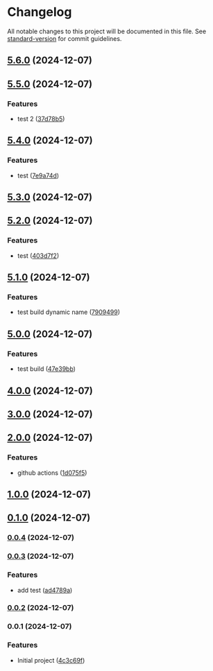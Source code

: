 # Changelog

All notable changes to this project will be documented in this file. See [standard-version](https://github.com/conventional-changelog/standard-version) for commit guidelines.

## [5.6.0](https://github.com/huunghiaish/devops-zero-demo/compare/v5.5.0...v5.6.0) (2024-12-07)

## [5.5.0](https://github.com/huunghiaish/devops-zero-demo/compare/v5.4.0...v5.5.0) (2024-12-07)


### Features

* test 2 ([37d78b5](https://github.com/huunghiaish/devops-zero-demo/commit/37d78b5ecaa3974491a6fd7f6f20ead781376af7))

## [5.4.0](https://github.com/huunghiaish/devops-zero-demo/compare/v5.3.0...v5.4.0) (2024-12-07)


### Features

* test ([7e9a74d](https://github.com/huunghiaish/devops-zero-demo/commit/7e9a74dbd5e5a4f2acbdbe5d698a7652178783a9))

## [5.3.0](https://github.com/huunghiaish/devops-zero-demo/compare/v5.2.0...v5.3.0) (2024-12-07)

## [5.2.0](https://github.com/huunghiaish/devops-zero-demo/compare/v5.1.0...v5.2.0) (2024-12-07)


### Features

* test ([403d7f2](https://github.com/huunghiaish/devops-zero-demo/commit/403d7f2ca6e917c1b2741e4c9bdb4c7e02915343))

## [5.1.0](https://github.com/huunghiaish/devops-zero-demo/compare/v5.0.0...v5.1.0) (2024-12-07)


### Features

* test build dynamic name ([7909499](https://github.com/huunghiaish/devops-zero-demo/commit/79094990514d650be477a131f12aa5aad321e30f))

## [5.0.0](https://github.com/huunghiaish/devops-zero-demo/compare/v4.0.0...v5.0.0) (2024-12-07)


### Features

* test build ([47e39bb](https://github.com/huunghiaish/devops-zero-demo/commit/47e39bb68af8f647922ff0707781564ac47fa085))

## [4.0.0](https://github.com/huunghiaish/devops-zero-demo/compare/v3.0.0...v4.0.0) (2024-12-07)

## [3.0.0](https://github.com/huunghiaish/devops-zero-demo/compare/v2.0.0...v3.0.0) (2024-12-07)

## [2.0.0](https://github.com/huunghiaish/devops-zero-demo/compare/v1.1.0...v2.0.0) (2024-12-07)


### Features

* github actions ([1d075f5](https://github.com/huunghiaish/devops-zero-demo/commit/1d075f5900da3385a7c17da725323720a23cfa2a))

## [1.0.0](https://github.com/huunghiaish/devops-zero-demo/compare/v0.1.0...v1.0.0) (2024-12-07)

## [0.1.0](https://github.com/huunghiaish/devops-zero-demo/compare/v0.0.4...v0.1.0) (2024-12-07)

### [0.0.4](https://github.com/huunghiaish/devops-zero-demo/compare/v0.0.3...v0.0.4) (2024-12-07)

### [0.0.3](https://github.com/huunghiaish/devops-zero-demo/compare/v0.0.2...v0.0.3) (2024-12-07)


### Features

* add test ([ad4789a](https://github.com/huunghiaish/devops-zero-demo/commit/ad4789aaf4c7b476acfc5f6f2f240e4f673fdb74))

### [0.0.2](https://github.com/huunghiaish/devops-zero-demo/compare/v0.0.1...v0.0.2) (2024-12-07)

### 0.0.1 (2024-12-07)


### Features

* Initial project ([4c3c69f](https://github.com/huunghiaish/devops-zero-demo/commit/4c3c69f734748fb70819d45ab5a6a5d672be6a11))
